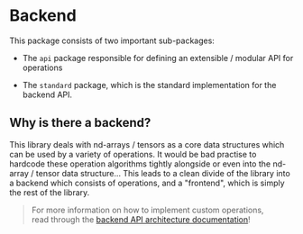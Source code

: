 
# Backend #

This package consists of two important sub-packages:

- The `api` package responsible for defining an extensible / modular API for operations

- The `standard` package, which is the standard implementation for the backend API.

## Why is there a backend? ##

This library deals with nd-arrays / tensors as a core data structures
which can be used by a variety of operations.
It would be bad practise to hardcode these operation algorithms
tightly alongside or even into the nd-array / tensor data structure...
This leads to a clean divide of the library into a backend which
consists of operations, and a "frontend", which is simply the rest of the library. 
<br>

> For more information on how to implement custom operations, <br>
read through the
[backend API architecture documentation](api/README.md)!
